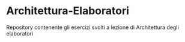 # Architettura-Elaboratori
Repository contenente gli esercizi svolti a lezione di Architettura degli elaboratori
